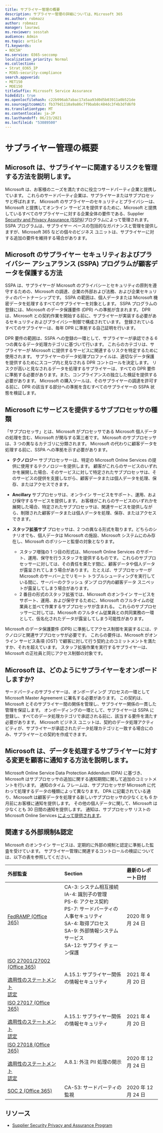 ```yaml
---
title: サプライヤー管理の概要
description: サプライヤー管理の詳細については、Microsoft 365
ms.author: robmazz
author: robmazz
manager: laurawi
ms.reviewer: sosstah
audience: Admin
ms.topic: article
f1.keywords:
- NOCSH'
ms.service: O365-seccomp
localization_priority: Normal
ms.collection:
- Strat_O365_IP
- M365-security-compliance
search.appverid:
- MET150
- MOE150
titleSuffix: Microsoft Service Assurance
hideEdit: true
ms.openlocfilehash: c22b996ab7abac17a5aa93d0d5b03911a0b521de
ms.sourcegitcommit: fb379d1110a9a86c7f9bab8c484dc3f4b3dfd6f0
ms.translationtype: MT
ms.contentlocale: ja-JP
ms.lasthandoff: 06/23/2021
ms.locfileid: "53089500"
---
```

# <a name="supplier-management-overview"></a>サプライヤー管理の概要

## <a name="how-does-microsoft-manage-risk-related-to-suppliers"></a>Microsoft は、サプライヤーに関連するリスクを管理する方法を説明します。

Microsoft は、お客様のニーズを満たすのに役立つサードパーティ企業と提携しています。 これらのサードパーティ企業は、サプライヤーまたはサブプロセッサと呼ばれます。 Microsoft のサプライヤーのセキュリティとプライバシーは、Microsoft と提携してオンライン サービスを提供するために、Microsoft と提携しているすべてのサプライヤーに対する企業全体の要件である、Supplier [Security and Privacy Assurance (SSPA)](https://www.microsoft.com/procurement/sspa?activetab=pivot1%3aprimaryr6)プログラムによって管理されます。 SSPA プログラムは、サプライヤー ベースの包括的なガバナンスと管理を提供しますが、Microsoft 365 などの個々のビジネス ユニットは、サプライヤーに対する追加の要件を維持する場合があります。

## <a name="how-does-microsofts-supplier-security-and-privacy-assurance-sspa-program-protect-customer-data"></a>Microsoft のサプライヤー セキュリティおよびプライバシー アシュアランス (SSPA) プログラムが顧客データを保護する方法

SSPA は、サプライヤーが Microsoft のプライバシーとセキュリティの原則を遵守するための、Microsoft の調達、企業の外部および法務、および企業セキュリティのパートナーシップです。 SSPA の範囲は、個人データまたは Microsoft 機密データを処理するすべてのサプライヤーを対象とします。 SSPA プログラムの登録には、Microsoft のデータ保護要件 (DPR) への準拠が含まれます。 DPR は、Microsoft との契約作業を開始する前に、サプライヤーが実装する必要があるセキュリティおよびプライバシー制御で構成されています。 登録されているすべてのサプライヤーは、毎年 DPR に準拠する自己証明を行います。

DPR 要件の範囲は、SSPA への登録の一環として、サプライヤーが承認できる 6 つの異なるデータ処理カテゴリに基づいて行います。 これらのカテゴリは、サプライヤーが Microsoft に提供するサービスに関連するリスクを特定するために使用されます。 サプライヤーのデータ処理プロファイルは、適切なデータ保護を提供するためにスコープ内と見なされる DPR コントロールを決定します。 リスクが高いと見なされるデータを処理するサプライヤーは、すべての DPR 要件に準拠する必要があります。また、コンプライアンスの独立した検証を提供する必要があります。 Microsoft の購入ツールは、そのサプライヤーの調達を許可する前に、DPR の該当する部分への準拠を含むすべてのサプライヤーの SSPA 状態を検証します。

## <a name="what-types-of-subprocessors-provide-services-for-microsoft"></a>Microsoft にサービスを提供するサブプロセッサの種類

「サブプロセッサ」とは、Microsoft がプロセッサである Microsoft 個人データの処理を含む、Microsoft が関与する第三者です。 Microsoft のサブプロセッサは、3 つの異なるカテゴリに分類されます。 Microsoft の代わりに顧客データを処理する前に、SSPA への準拠を示す必要があります。

- **テクノロジー** サブプロセッサーは、特定の Microsoft Online Services の提供に使用するテクノロジーを提供します。 顧客がこれらのサービスのいずれかを展開した場合、そのサービスに対して特定されたサブプロセッサは、そのサービスの提供を支援しながら、顧客データまたは個人データを処理、保存、またはアクセスできます。
- **Ancillary** サブプロセッサは、オンライン サービスをサポート、運用、および保守するサービスを提供します。 お客様がこれらのサービスのいずれかを展開した場合、特定されたサブプロセッサは、関連サービスを提供しながら、制限された顧客データまたは個人データを処理、保存、またはアクセスできます。
- **スタッフ拡張サブ** プロセッサは、2 つの異なる形式を取ります。どちらのシナリオでも、個人データは Microsoft の施設、Microsoft システムにのみ存在し、Microsoft のポリシーと監督の対象となります。

    - スタッフ増強の 1 つ目の形式は、Microsoft Online Services のサポート、運用、保守を行うスタッフを提供するものです。 これらのサブプロセッサーに対しては、その責任を果たす間に、顧客データや個人データが露呈されてしまう場合があります。 たとえば、サブプロセッサーが Microsoft のサーバー上でリモート トラブルシューティングを実行している間に、サーバーのクラッシュ ダンプ ログ内の顧客データ スニペットが露呈してしまう場合があります。
    - 2 番目の形式のスタッフ拡張では、Microsoft のオンライン サービスをサポート、運用、および保守するために、Microsoft のフルタイムの従業員と並べて作業するサブプロセッサが含まれる。 これらのサブプロセッサーに対しては、Microsoft のフルタイム従業員との共同業務の一環として、仮名化されたデータが露呈してしまう可能性があります。

Microsoft のデータ保護要件 (DPR) に準拠してアクセス制御を実装するには、テクノロジと関連サブプロセッサが必要です。 これらの要件は、Microsoft がオンライン サービス条項 (OST) で顧客に対して行う契約上のコミットメントを満たすか、それを超えています。 スタッフ拡張作業を実行するサプライヤーは、Microsoft の正社員と同じアクセス制御の対象です。

## <a name="how-does-microsoft-onboard-suppliers"></a>Microsoft は、どのようにサプライヤーをオンボードしますか?

サードパーティのサプライヤーは、オンボーディング プロセスの一環として Microsoft Master Agreement に署名する必要があります。 この契約は、Microsoft とそのサプライヤー間の関係を管理し、サプライヤー関係の一貫した管理を保証します。 オンボーディングの一環として、サプライヤーは SSPA に登録し、すべてのデータ処理カテゴリで承認される前に、該当する要件を満たす必要があります。 Microsoft ビジネス ユニットは、契約のデータ処理アクティビティが、サプライヤーが承認されたデータ処理カテゴリと一致する場合にのみ、サプライヤーとの契約を作成できます。

## <a name="how-does-microsoft-notify-customers-of-changes-to-suppliers-who-process-their-data"></a>Microsoft は、データを処理するサプライヤーに対する変更を顧客に通知する方法を説明します。

Microsoft Online Service Data Protection Addendum (DPA) に基づき、Microsoft はサブプロセッサの追加に関する通知期間に関して追加のコミットメントを行います。 通知のタイム フレームは、サブプロセッサが Microsoft に代わって処理するデータの種類によって異なります。 DPA に記載されている通り、Microsoft は顧客データを処理する新しいサブプロセッサの少なくとも 6 か月前にお客様に通知を提供します。 その他の個人データに関して、Microsoft は少なくとも 30 日間の通知を提供します。 通知は、サブプロセッサ リストのMicrosoft Online Services [によって提供されます](https://servicetrust.microsoft.com/ViewPage/TrustDocumentsV3?command=Download&downloadType=Document&downloadId=926b2cf5-6b6e-43ca-9bc3-f73e961aad5f&tab=7f51cb60-3d6c-11e9-b2af-7bb9f5d2d913&docTab=7f51cb60-3d6c-11e9-b2af-7bb9f5d2d913_Subprocessor_List)。

## <a name="related-external-regulations--certifications"></a>関連する外部規制&認定

Microsoft のオンライン サービスは、定期的に外部の規制と認定に準拠した監査を受けています。 サプライヤー管理に関連するコントロールの検証については、以下の表を参照してください。

| **外部監査** | **Section** | **最新のレポート日付** |
|:--------------------|:------------|:-----------------------|  
| [FedRAMP (Office 365)](https://compliance.microsoft.com/compliancemanager) | CA-3: システム相互接続 <br> IA-4: 識別子の管理 <br> PS-6: アクセス契約 <br> PS-7: サードパーティの人事セキュリティ <br> SA-4: 取得プロセス <br> SA-9: 外部情報システム サービス <br> SA-12: サプライ チェーン保護 | 2020 年 9 月 24 日 |
| [ISO 27001/27002 (Office 365)](https://servicetrust.microsoft.com/ViewPage/MSComplianceGuideV3?command=Download&downloadType=Document&downloadId=8d625374-4f2d-49f8-9d37-a4281ba98222&tab=7027ead0-3d6b-11e9-b9e1-290b1eb4cdeb&docTab=7027ead0-3d6b-11e9-b9e1-290b1eb4cdeb_ISO_Reports) <br><br> [適用性のステートメント](https://servicetrust.microsoft.com/ViewPage/MSComplianceGuideV3?command=Download&downloadType=Document&downloadId=c0df4ce8-c77e-4183-84eb-c8688470d8b1&tab=7027ead0-3d6b-11e9-b9e1-290b1eb4cdeb&docTab=7027ead0-3d6b-11e9-b9e1-290b1eb4cdeb_ISO_Reports) <br> [認定](https://servicetrust.microsoft.com/ViewPage/MSComplianceGuideV3?command=Download&downloadType=Document&downloadId=1e84a14a-2468-45ac-9412-5e53250d57ec&tab=7027ead0-3d6b-11e9-b9e1-290b1eb4cdeb&docTab=7027ead0-3d6b-11e9-b9e1-290b1eb4cdeb_ISO_Reports) | A.15.1: サプライヤー関係の情報セキュリティ | 2021 年 4 月 20 日 |
| [ISO 27017 (Office 365)](https://servicetrust.microsoft.com/ViewPage/MSComplianceGuideV3?command=Download&downloadType=Document&downloadId=8d625374-4f2d-49f8-9d37-a4281ba98222&tab=7027ead0-3d6b-11e9-b9e1-290b1eb4cdeb&docTab=7027ead0-3d6b-11e9-b9e1-290b1eb4cdeb_ISO_Reports) <br><br> [適用性のステートメント](https://servicetrust.microsoft.com/ViewPage/MSComplianceGuideV3?command=Download&downloadType=Document&downloadId=c0df4ce8-c77e-4183-84eb-c8688470d8b1&tab=7027ead0-3d6b-11e9-b9e1-290b1eb4cdeb&docTab=7027ead0-3d6b-11e9-b9e1-290b1eb4cdeb_ISO_Reports) <br> [認定](https://servicetrust.microsoft.com/ViewPage/MSComplianceGuideV3?command=Download&downloadType=Document&downloadId=70de0999-5451-43a3-9ef4-761e8fbfb1a3&tab=7027ead0-3d6b-11e9-b9e1-290b1eb4cdeb&docTab=7027ead0-3d6b-11e9-b9e1-290b1eb4cdeb_ISO_Reports) | A.15.1: サプライヤー関係の情報セキュリティ | 2021 年 4 月 20 日 |
| [ISO 27018 (Office 365)](https://servicetrust.microsoft.com/ViewPage/MSComplianceGuideV3?command=Download&downloadType=Document&downloadId=8d625374-4f2d-49f8-9d37-a4281ba98222&tab=7027ead0-3d6b-11e9-b9e1-290b1eb4cdeb&docTab=7027ead0-3d6b-11e9-b9e1-290b1eb4cdeb_ISO_Reports) <br><br> [適用性のステートメント](https://servicetrust.microsoft.com/ViewPage/MSComplianceGuideV3?command=Download&downloadType=Document&downloadId=c0df4ce8-c77e-4183-84eb-c8688470d8b1&tab=7027ead0-3d6b-11e9-b9e1-290b1eb4cdeb&docTab=7027ead0-3d6b-11e9-b9e1-290b1eb4cdeb_ISO_Reports) <br> [認定](https://servicetrust.microsoft.com/ViewPage/MSComplianceGuideV3?command=Download&downloadType=Document&downloadId=43e89534-f48d-42ea-a7a7-3523ff516036&tab=7027ead0-3d6b-11e9-b9e1-290b1eb4cdeb&docTab=7027ead0-3d6b-11e9-b9e1-290b1eb4cdeb_ISO_Reports) |  A.8.1: 外注 PII 処理の開示 | 2020 年 12 月 24 日 |
| [SOC 2 (Office 365)](https://servicetrust.microsoft.com/ViewPage/MSComplianceGuideV3?command=Download&downloadType=Document&downloadId=a73c1738-7892-42b7-acd3-87b6371c53f6&tab=7027ead0-3d6b-11e9-b9e1-290b1eb4cdeb&docTab=7027ead0-3d6b-11e9-b9e1-290b1eb4cdeb_SOC_%2F_SSAE_16_Reports) | CA-53: サードパーティの監視 | 2020 年 12 月 24 日 |

## <a name="resources"></a>リソース

- [Supplier Security Privacy and Assurance Program](https://www.microsoft.com/procurement/sspa?activetab=pivot1%3aprimaryr6)
